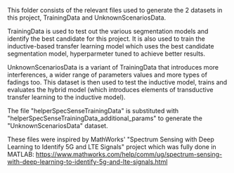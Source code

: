 This folder consists of the relevant files used to generate the 2 datasets in this project, TrainingData and UnknownScenariosData. 


TrainingData is used to test out the various segmentation models and identify the best candidate for this project. 
It is also used to train the inductive-based transfer learning model which uses the best candidate segmentation model, hyperparmeter tuned to achieve better results.


UnknownScenariosData is a variant of TrainingData that introduces more interferences, a wider range of parameters values and more types of fadings too. 
This dataset is then used to test the inductive model, trains and evaluates the hybrid model (which introduces elements of transductive transfer learning to the inductive model).


The file "helperSpecSenseTrainingData" is substituted with "helperSpecSenseTrainingData_additional_params" to generate the "UnknownScenariosData" dataset.


These files were inspired by MathWorks' "Spectrum Sensing with Deep Learning to Identify 5G and LTE Signals" project which was fully done in MATLAB: https://www.mathworks.com/help/comm/ug/spectrum-sensing-with-deep-learning-to-identify-5g-and-lte-signals.html
